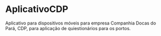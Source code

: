 # AplicativoCDP
Aplicativo para dispositivos móveis para empresa Companhia Docas do Pará, CDP, para aplicação de quiestionários para os portos.
